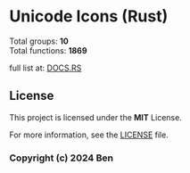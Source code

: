 # Unicode Icons (Rust)

Total groups: **10**  
Total functions: **1869**  

full list at: [DOCS.RS](https://docs.rs/unicode-icons)

## License

This project is licensed under the **MIT** License.

For more information, see the [LICENSE](LICENSE.md) file.

### Copyright (c) 2024 Ben
